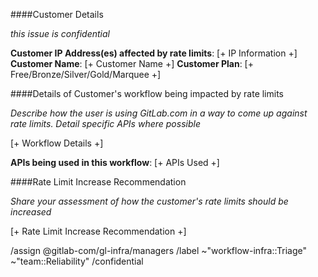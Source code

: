 <!--
This template is for GitLab team members to request information or changes for a user's rate limiting settings. 

Note, general requests related to functionality [within the GitLab application](https://gitlab.com/gitlab-org/gitlab/), should be directed to the appropriate stage team using the standard [feature request template](https://gitlab.com/gitlab-org/gitlab/-/issues/new?issuable_template=Feature%20proposal).

Please fill out as many details as possible below.
-->

####Customer Details

*this issue is confidential*
 
**Customer IP Address(es) affected by rate limits**: [+ IP Information +]
**Customer Name**: [+ Customer Name +]
**Customer Plan**: [+ Free/Bronze/Silver/Gold/Marquee +]


####Details of Customer's workflow being impacted by rate limits

*Describe how the user is using GitLab.com in a way to come up against rate limits. Detail specific APIs where possible*
 
[+ Workflow Details +]

**APIs being used in this workflow**: [+ APIs Used +]

####Rate Limit Increase Recommendation

*Share your assessment of how the customer's rate limits should be increased*

[+ Rate Limit Increase Recommendation +]

<!--
please do not edit the below
-->

/assign @gitlab-com/gl-infra/managers
/label ~"workflow-infra::Triage" ~"team::Reliability" 
/confidential